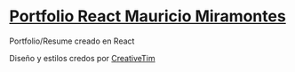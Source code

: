 # [Portfolio React Mauricio Miramontes](https://mauriciomiramontes.github.io/react-portfolio/)

Portfolio/Resume creado en React 

Diseño y estilos credos por [CreativeTim](https://www.creative-tim.com/)

